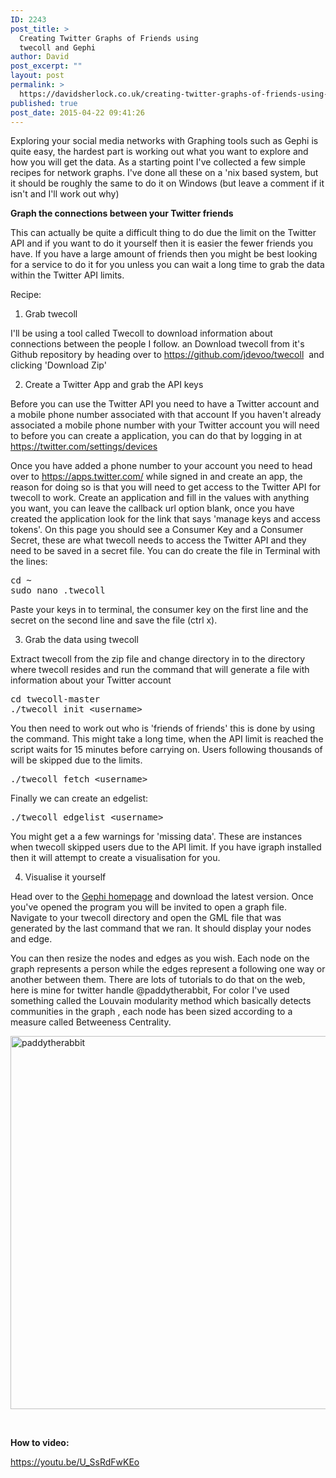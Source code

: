 ```yaml
---
ID: 2243
post_title: >
  Creating Twitter Graphs of Friends using
  twecoll and Gephi
author: David
post_excerpt: ""
layout: post
permalink: >
  https://davidsherlock.co.uk/creating-twitter-graphs-of-friends-using-twecoll-and-gephi/
published: true
post_date: 2015-04-22 09:41:26
---
```

Exploring your social media networks with Graphing tools such as Gephi is quite easy, the hardest part is working out what you want to explore and how you will get the data. As a starting point I've collected a few simple recipes for network graphs. I've done all these on a 'nix based system, but it should be roughly the same to do it on Windows (but leave a comment if it isn't and I'll work out why)

<strong>Graph the connections between your Twitter friends</strong>

This can actually be quite a difficult thing to do due the limit on the Twitter API and if you want to do it yourself then it is easier the fewer friends you have. If you have a large amount of friends then you might be best looking for a service to do it for you unless you can wait a long time to grab the data within the Twitter API limits.

Recipe:

1. Grab twecoll

I'll be using a tool called Twecoll to download information about connections between the people I follow. an Download twecoll from it's Github repository by heading over to <a href="https://github.com/jdevoo/twecoll">https://github.com/jdevoo/twecoll</a>  and clicking 'Download Zip'

2. Create a Twitter App and grab the API keys

Before you can use the Twitter API you need to have a Twitter account and a mobile phone number associated with that account If you haven't already associated a mobile phone number with your Twitter account you will need to before you can create a application, you can do that by logging in at <a href="https://twitter.com/settings/devices">https://twitter.com/settings/devices</a>

Once you have added a phone number to your account you need to head over to https://apps.twitter.com/ while signed in and create an app, the reason for doing so is that you will need to get access to the Twitter API for twecoll to work. Create an application and fill in the values with anything you want, you can leave the callback url option blank, once you have created the application look for the link that says 'manage keys and access tokens'. On this page you should see a <span class="heading">Consumer Key</span> and a <span class="heading">Consumer Secret, these are what twecoll needs to access the Twitter API and they need to be saved in a secret file. You can do create the file in Terminal with the lines:</span>
<pre class="lang:default decode:true">cd ~
sudo nano .twecoll</pre>
Paste your keys in to terminal, the consumer key on the first line and the secret on the second line and save the file (ctrl x).

3. Grab the data using twecoll

Extract twecoll from the zip file and change directory in to the directory where twecoll resides and run the command that will generate a file with information about your Twitter account
<pre class="lang:default decode:true">cd twecoll-master
./twecoll init &lt;username&gt;</pre>
You then need to work out who is 'friends of friends' this is done by using the command. This might take a long time, when the API limit is reached the script waits for 15 minutes before carrying on. Users following thousands of will be skipped due to the limits.
<pre class="lang:default decode:true">./twecoll fetch &lt;username&gt;</pre>
Finally we can create an edgelist:
<pre class="lang:default decode:true ">./twecoll edgelist &lt;username&gt;</pre>
You might get a a few warnings for 'missing data'. These are instances when twecoll skipped users due to the API limit. If you have igraph installed then it will attempt to create a visualisation for you.

4. Visualise it yourself

Head over to the <a href="http://gephi.github.io/">Gephi homepage</a> and download the latest version. Once you've opened the program you will be invited to open a graph file. Navigate to your twecoll directory and open the GML file that was generated by the last command that we ran. It should display your nodes and edge.

You can then resize the nodes and edges as you wish. Each node on the graph represents a person while the edges represent a following one way or another between them. There are lots of tutorials to do that on the web, here is mine for twitter handle @paddytherabbit, For color I've used something called the Louvain modularity method which basically detects communities in the graph , each node has been sized according to a measure called Betweeness Centrality.

<a href="http://davidsherlock.co.uk/wp-content/uploads/2015/04/paddytherabbit.png"><img class="alignnone size-full wp-image-2247" src="http://davidsherlock.co.uk/wp-content/uploads/2015/04/paddytherabbit.png" alt="paddytherabbit" width="545" height="597" /></a>

&nbsp;

<strong>How to video:</strong>

https://youtu.be/U_SsRdFwKEo